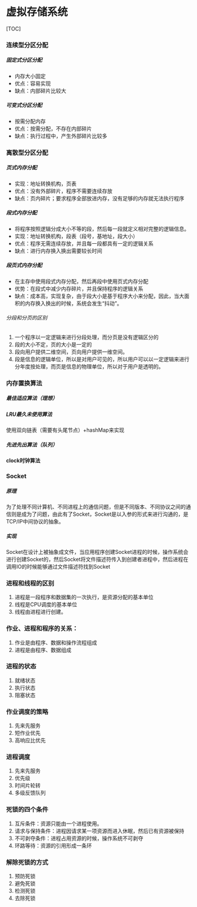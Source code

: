 # 虚拟存储系统

[TOC]

### 连续型分区分配

##### 固定式分区分配

- 内存大小固定
- 优点：容易实现
- 缺点：内部碎片比较大

##### 可变式分区分配

- 按需分配内存
- 优点：按需分配，不存在内部碎片
- 缺点：执行过程中，产生外部碎片比较多

### 离散型分区分配

##### 页式内存分配

- 实现：地址转换机构，页表
- 优点：没有外部碎片，程序不需要连续存放
- 缺点：页内碎片；要求程序全部放进内存，没有足够的内存就无法执行程序

##### 段式内存分配

- 将程序按照逻辑分成大小不等的段，然后每一段就定义相对完整的逻辑信息。
- 实现：地址转换机构，段表（段号，基地址，段大小）
- 优点：程序无需连续存放，并且每一段都具有一定的逻辑关系
- 缺点：进行内存换入换出需要较长时间

##### 段页式内存分配

- 在主存中使用段式内存分配，然后再段中使用页式内存分配
- 优势：在段式中减少内存碎片，并且保持程序的逻辑关系
- 缺点：成本高，实现复杂，由于段大小是基于程序大小来分配，因此，当大面积的内存换入换出的时候，系统会发生“抖动”。

###### 分段和分页的区别

1. 一个程序以一定逻辑来进行分段处理，而分页是没有逻辑区分的
2. 段的大小不定，页的大小是一定的
3. 段向用户提供二维空间，页向用户提供一维空间。
4. 段是信息的逻辑单位，所以是对用户可见的，所以用户可以以一定逻辑来进行分年度按处理，而页是信息的物理单位，所以对于用户是透明的。

### 内存置换算法

##### 最佳适应算法（理想）

##### LRU最久未使用算法

使用双向链表（需要有头尾节点）+hashMap来实现

##### 先进先出算法（队列）

**clock时钟算法**

### Socket

##### 原理

为了处理不同计算机、不同进程上的通信问题，但是不同版本、不同协议之间的通信则是成为了问题，由此有了Socket，Socket是以入参的形式来进行沟通的，是TCP/IP中间协议的抽象。

##### 实现

Socket在设计上被抽象成文件，当应用程序创建Socket进程的时候，操作系统会进行创建Socket的，然后Socket将文件描述符传入到创建者进程中，然后进程在调用IO的时候能够通过文件描述符找到Socket

### 进程和线程的区别

1. 进程是一段程序和数据集的一次执行，是资源分配的基本单位
2. 线程是CPU调度的基本单位
3. 线程由进程进行创建。

### 作业、进程和程序的关系：

1. 作业是由程序、数据和操作流程组成
2. 进程是由程序、数据组成

### 进程的状态

1. 就绪状态
2. 执行状态
3. 阻塞状态

### 作业调度的策略

1. 先来先服务
2. 短作业优先
3. 高响应比优先

### 进程调度

1. 先来先服务
2. 优先级
3. 时间片轮转
4. 多级反馈队列

### 死锁的四个条件

1. 互斥条件：资源只能由一个进程使用。
2. 请求与保持条件：进程因请求某一项资源而进入休眠，然后已有资源被保持
3. 不可剥夺条件：进程占用资源的时候，操作系统不可剥夺
4. 环路等待：资源的引用形成一条环

### 解除死锁的方式

1. 预防死锁
2. 避免死锁
3. 检测死锁
4. 去除死锁